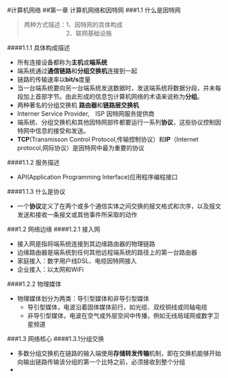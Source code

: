 #计算机网络
##第一章 计算机网络和因特网
###1.1 什么是因特网  
>两种方式描述：1、因特网的具体构成  
>　　　　　　　2、联网基础设施
  
####1.1.1 具体构成描述  
* 所有连接设备都称为**主机**或**端系统**
* 端系统通过**通信链路**和**分组交换机**连接到一起
* 链路的传输速率以**bit/s**度量
* 当一台端系统要向另一台端系统发送数据时，发送端系统将数据分段，并未每段加上首部字节。由此形成的信息包计算机网络的术语来说称为**分组**。
* 两种著名的分组交换机 **路由器**和**链路层交换机**
* Interner Service Provider,　ISP 因特网服务提供商
* 端系统、分组交换机和其他因特网部件都要运行一系列**协议**，这些协议控制因特网中信息的接受和发送。
* **TCP**(Transmisson Control Protocol,传输控制协议）和**IP**（Internet protocol,网际协议）是因特网中最为重要的协议  


####1.1.2 服务描述
* API(Application Programming Interface)应用程序编程接口

  
####1.1.3 什么是协议
* 一个**协议**定义了在两个或多个通信实体之间交换的报文格式和次序，以及报文发送和接收一条报文或其他事件所采取的动作
 
###1.2 网络边缘
####1.2.1 接入网
* 接入网是指将端系统连接到其边缘路由器的物理链路
* 边缘路由器是端系统到任何其他远程端系统的路径上的第一台路由器
* 家庭接入：数字用户线DSL、电缆因特网接入
* 企业接入：以太网和WiFi  
  
####1.2.2 物理媒体
* 物理媒体划分为两类：导引型媒体和非导引型媒体
	* 导引型媒体，电波沿着固体媒体前行，如光缆、双绞铜线或同轴电缆
	* 非导引型媒体，电波在空气或外层空间中传播，例如无线局域网或数字卫星频道


###1.3 网络核心
####1.3.1分组交换
* 多数分组交换机在链路的输入端使用**存储转发传输**机制，即在交换机能够开始向输出链路传输该分组的第一个比特之前，必须接收到整个分组
* 


